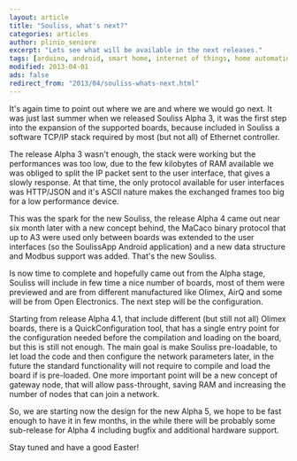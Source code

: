 ```yaml
---
layout: article
title: "Souliss, what's next?"
categories: articles
author: plinio_seniore
excerpt: "Lets see what will be available in the next releases."
tags: [arduino, android, smart home, internet of things, home automation, souliss]
modified: 2013-04-01
ads: false  
redirect_from: "2013/04/souliss-whats-next.html"
---
```


It's again time to point out where we are and where we would go next. It was just last summer when we released Souliss Alpha 3, it was the first step into the expansion of the supported boards, because included in Souliss a software TCP/IP stack required by most (but not all) of Ethernet controller.

The release Alpha 3 wasn't enough, the stack were working but the performances was too low, due to the few kilobytes of RAM available we was obliged to split the IP packet sent to the user interface, that gives a slowly response. At that time, the only protocol available for user interfaces was HTTP/JSON and it's ASCII nature makes the exchanged frames too big for a low performance device.

This was the spark for the new Souliss, the release Alpha 4 came out near six month later with a new concept behind, the MaCaco binary protocol that up to A3 were used only between boards was extended to the user interfaces (so the SoulissApp Android application) and a new data structure and Modbus support was added. That's the new Souliss.

Is now time to complete and hopefully came out from the Alpha stage, Souliss will include in few time a nice number of boards, most of them were previewed and are from different manufactured like Olimex, AirQ and some will be from Open Electronics. The next step will be the configuration.

Starting from release Alpha 4.1, that include different (but still not all) Olimex boards, there is a QuickConfiguration tool, that has a single entry point for the configuration needed before the compilation and loading on the board, but this is still not enough.
The main goal is make Souliss pre-loadable, to let load the code and then configure the network parameters later, in the future the standard functionality will not require to compile and load the board if is pre-loaded. One more important point will be a new concept of gateway node, that will allow pass-throught, saving RAM and increasing the number of nodes that can join a network.

So, we are starting now the design for the new Alpha 5, we hope to be fast enough to have it in few months, in the while there will be probably some sub-release for Alpha 4 including bugfix and additional hardware support.

Stay tuned and have a good Easter!